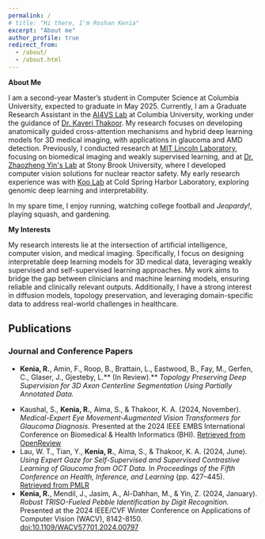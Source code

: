 ```yaml
---
permalink: /
# title: "Hi there, I'm Roshan Kenia"
excerpt: "About me"
author_profile: true
redirect_from: 
  - /about/
  - /about.html
---
```


**About Me**  

I am a second-year Master’s student in Computer Science at Columbia University, expected to graduate in May 2025. Currently, I am a Graduate Research Assistant in the [AI4VS Lab](https://ai4vslab.org/) at Columbia University, working under the guidance of [Dr. Kaveri Thakoor](https://www.vagelos.columbia.edu/profile/kaveri-thakoor-phd). My research focuses on developing anatomically guided cross-attention mechanisms and hybrid deep learning models for 3D medical imaging, with applications in glaucoma and AMD detection. Previously, I conducted research at [MIT Lincoln Laboratory](https://www.ll.mit.edu/r-d/biotechnology-and-human-systems/human-health-and-performance-systems), focusing on biomedical imaging and weakly supervised learning, and at [Dr. Zhaozheng Yin's Lab](https://www3.cs.stonybrook.edu/~zyin/index.htm) at Stony Brook University, where I developed computer vision solutions for nuclear reactor safety. My early research experience was with [Koo Lab](https://koolab.cshl.edu/) at Cold Spring Harbor Laboratory, exploring genomic deep learning and interpretability.  

In my spare time, I enjoy running, watching college football and *Jeopardy!*, playing squash, and gardening.  

**My Interests**  

My research interests lie at the intersection of artificial intelligence, computer vision, and medical imaging. Specifically, I focus on designing interpretable deep learning models for 3D medical data, leveraging weakly supervised and self-supervised learning approaches. My work aims to bridge the gap between clinicians and machine learning models, ensuring reliable and clinically relevant outputs. Additionally, I have a strong interest in diffusion models, topology preservation, and leveraging domain-specific data to address real-world challenges in healthcare.  

**Publications**  
---  

### **Journal and Conference Papers**  

- **Kenia, R.**, Amin, F., Roop, B., Brattain, L., Eastwood, B., Fay, M., Gerfen, C., Glaser, J., Gjesteby, L.** (In Review).** *Topology Preserving Deep Supervision for 3D Axon Centerline Segmentation Using Partially Annotated Data.*  
<!-- - **Kenia, R.**, Li, A., Srivastava, R., Thakoor, K. A.** (In Review).** *AI-CNet3D: An Anatomically-Informed Cross-Attention Network for Enhanced Glaucoma Detection and Interpretability in 3D OCT Volumes.*   -->
- Kaushal, S., **Kenia, R.**, Aima, S., & Thakoor, K. A. (2024, November). *Medical-Expert Eye Movement-Augmented Vision Transformers for Glaucoma Diagnosis.* Presented at the 2024 IEEE EMBS International Conference on Biomedical & Health Informatics (BHI). [Retrieved from OpenReview](https://openreview.net/pdf?id=VLswaTSjiA)  
- Lau, W. T., Tian, Y., **Kenia, R.**, Aima, S., & Thakoor, K. A. (2024, June). *Using Expert Gaze for Self-Supervised and Supervised Contrastive Learning of Glaucoma from OCT Data.* In *Proceedings of the Fifth Conference on Health, Inference, and Learning* (pp. 427–445). [Retrieved from PMLR](https://proceedings.mlr.press/v248/lau24a.html)  
- **Kenia, R.**, Mendil, J., Jasim, A., Al-Dahhan, M., & Yin, Z. (2024, January). *Robust TRISO-Fueled Pebble Identification by Digit Recognition.* Presented at the 2024 IEEE/CVF Winter Conference on Applications of Computer Vision (WACV), 8142-8150. [doi:10.1109/WACV57701.2024.00797](doi:10.1109/WACV57701.2024.00797)